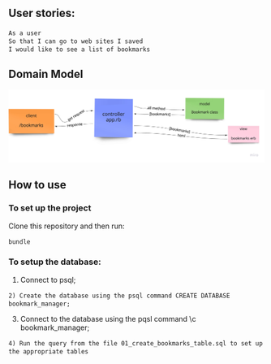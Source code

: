 ## User stories:
```
As a user
So that I can go to web sites I saved
I would like to see a list of bookmarks
```
## Domain Model

![Bookmark Manager domain model](./domain_model.jpg)

## How to use
### To set up the project

Clone this repository and then run:

```
bundle
```
### To setup the database:
1) Connect to psql;
```
2) Create the database using the psql command CREATE DATABASE bookmark_manager;
```
3) Connect to the database using the pqsl command \c bookmark_manager;
```
4) Run the query from the file 01_create_bookmarks_table.sql to set up the appropriate tables


